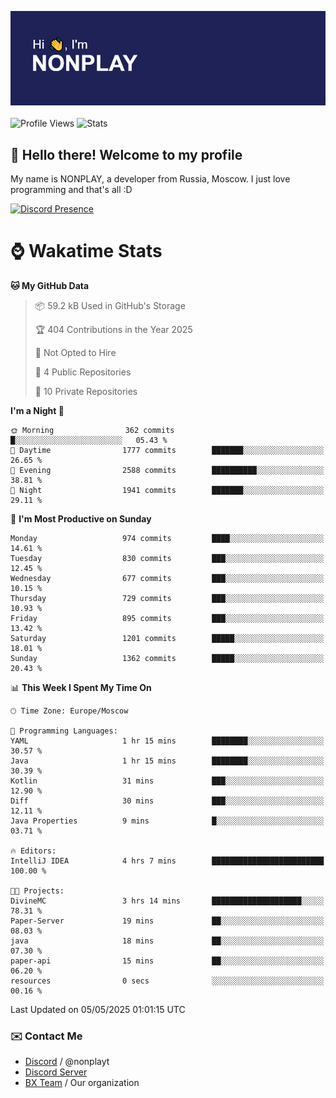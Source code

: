 ![Discord Presence](./header.png)
<br></br>
![Profile Views](https://komarev.com/ghpvc/?username=NONPLAYT&color=blue&style=for-the-badge)
![Stats](https://img.shields.io/badge/0%25-OPTIMIZED-orange?style=for-the-badge)


## :wave: Hello there! Welcome to my profile

My name is NONPLAY, a developer from Russia, Moscow. I just love programming and that's all :D

[![Discord Presence](https://lanyard.cnrad.dev/api/597087584090587177?showDisplayName=true)](https://discord.com/users/597087584090587177) 

# ⌚ Wakatime Stats

<!--START_SECTION:waka-->
**🐱 My GitHub Data** 

> 📦 59.2 kB Used in GitHub's Storage 
 > 
> 🏆 404 Contributions in the Year 2025
 > 
> 🚫 Not Opted to Hire
 > 
> 📜 4 Public Repositories 
 > 
> 🔑 10 Private Repositories 
 > 
**I'm a Night 🦉** 

```text
🌞 Morning                362 commits         █░░░░░░░░░░░░░░░░░░░░░░░░   05.43 % 
🌆 Daytime                1777 commits        ███████░░░░░░░░░░░░░░░░░░   26.65 % 
🌃 Evening                2588 commits        ██████████░░░░░░░░░░░░░░░   38.81 % 
🌙 Night                  1941 commits        ███████░░░░░░░░░░░░░░░░░░   29.11 % 
```
📅 **I'm Most Productive on Sunday** 

```text
Monday                   974 commits         ████░░░░░░░░░░░░░░░░░░░░░   14.61 % 
Tuesday                  830 commits         ███░░░░░░░░░░░░░░░░░░░░░░   12.45 % 
Wednesday                677 commits         ███░░░░░░░░░░░░░░░░░░░░░░   10.15 % 
Thursday                 729 commits         ███░░░░░░░░░░░░░░░░░░░░░░   10.93 % 
Friday                   895 commits         ███░░░░░░░░░░░░░░░░░░░░░░   13.42 % 
Saturday                 1201 commits        █████░░░░░░░░░░░░░░░░░░░░   18.01 % 
Sunday                   1362 commits        █████░░░░░░░░░░░░░░░░░░░░   20.43 % 
```


📊 **This Week I Spent My Time On** 

```text
🕑︎ Time Zone: Europe/Moscow

💬 Programming Languages: 
YAML                     1 hr 15 mins        ████████░░░░░░░░░░░░░░░░░   30.57 % 
Java                     1 hr 15 mins        ████████░░░░░░░░░░░░░░░░░   30.39 % 
Kotlin                   31 mins             ███░░░░░░░░░░░░░░░░░░░░░░   12.90 % 
Diff                     30 mins             ███░░░░░░░░░░░░░░░░░░░░░░   12.11 % 
Java Properties          9 mins              █░░░░░░░░░░░░░░░░░░░░░░░░   03.71 % 

🔥 Editors: 
IntelliJ IDEA            4 hrs 7 mins        █████████████████████████   100.00 % 

🐱‍💻 Projects: 
DivineMC                 3 hrs 14 mins       ████████████████████░░░░░   78.31 % 
Paper-Server             19 mins             ██░░░░░░░░░░░░░░░░░░░░░░░   08.03 % 
java                     18 mins             ██░░░░░░░░░░░░░░░░░░░░░░░   07.30 % 
paper-api                15 mins             ██░░░░░░░░░░░░░░░░░░░░░░░   06.20 % 
resources                0 secs              ░░░░░░░░░░░░░░░░░░░░░░░░░   00.16 % 
```


 Last Updated on 05/05/2025 01:01:15 UTC
<!--END_SECTION:waka-->

### ✉️ Contact Me

- [Discord](https://discord.com/users/597087584090587177) / @nonplayt
- [Discord Server](https://discord.gg/p7cxhw7E2M)
- [BX Team](https://github.com/BX-Team) / Our organization
